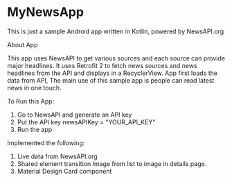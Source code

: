 # MyNewsApp

This is just a sample Android app written in Kotlin, powered by NewsAPI.org

About App

This app uses NewsAPI to get various sources and each source can provide major headlines. 
It uses Retrofit 2 to fetch news sources and news headlines from the API and displays in a RecyclerView.
App first loads the data from API, The main use of this sample app is people can read latest news in one touch.

To Run this App:

1. Go to NewsAPI and generate an API key 
2. Put the API key newsAPIKey = "YOUR_API_KEY"
3. Run the app

Implemented the following:

1. Live data from NewsAPI.org
2. Shared element transition Image from list to image in details page.
3. Material Design Card component
